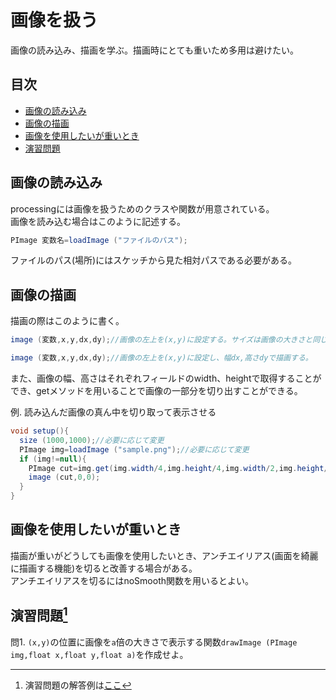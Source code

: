 # 画像を扱う
画像の読み込み、描画を学ぶ。描画時にとても重いため多用は避けたい。

## 目次
* [画像の読み込み](#画像の読み込み)
* [画像の描画](#画像の描画)
* [画像を使用したいが重いとき](#画像を使用したいが重いとき)
* [演習問題](#演習問題1)

## 画像の読み込み
processingには画像を扱うためのクラスや関数が用意されている。  
画像を読み込む場合はこのように記述する。
```java
PImage 変数名=loadImage ("ファイルのパス");
```
ファイルのパス(場所)にはスケッチから見た相対パスである必要がある。

## 画像の描画
描画の際はこのように書く。
```java
image (変数,x,y,dx,dy);//画像の左上を(x,y)に設定する。サイズは画像の大きさと同じ。

image (変数,x,y,dx,dy);//画像の左上を(x,y)に設定し、幅dx,高さdyで描画する。
```
また、画像の幅、高さはそれぞれフィールドのwidth、heightで取得することができ、getメソッドを用いることで画像の一部分を切り出すことができる。

例. 読み込んだ画像の真ん中を切り取って表示させる
```java
void setup(){
  size (1000,1000);//必要に応じて変更
  PImage img=loadImage ("sample.png");//必要に応じて変更
  if (img!=null){
    PImage cut=img.get(img.width/4,img.height/4,img.width/2,img.height/2);
    image (cut,0,0);
  }
}
```

## 画像を使用したいが重いとき
描画が重いがどうしても画像を使用したいとき、アンチエイリアス(画面を綺麗に描画する機能)を切ると改善する場合がある。  
アンチエイリアスを切るにはnoSmooth関数を用いるとよい。

## 演習問題[^1]
問1. `(x,y)`の位置に画像を`a`倍の大きさで表示する関数`drawImage (PImage img,float x,float y,float a)`を作成せよ。

[^1]: 演習問題の解答例は[ここ](answers.md)